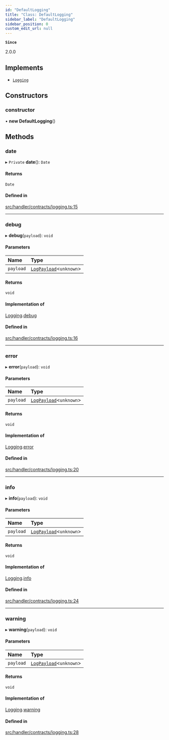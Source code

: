 ```yaml
---
id: "DefaultLogging"
title: "Class: DefaultLogging"
sidebar_label: "DefaultLogging"
sidebar_position: 0
custom_edit_url: null
---
```


**`Since`**

2.0.0

## Implements

- [`Logging`](../interfaces/Logging.md)

## Constructors

### constructor

• **new DefaultLogging**()

## Methods

### date

▸ `Private` **date**(): `Date`

#### Returns

`Date`

#### Defined in

[src/handler/contracts/logging.ts:15](https://github.com/sern-handler/handler/blob/c1f6906/src/handler/contracts/logging.ts#L15)

___

### debug

▸ **debug**(`payload`): `void`

#### Parameters

| Name | Type |
| :------ | :------ |
| `payload` | [`LogPayload`](../modules.md#logpayload)<`unknown`\> |

#### Returns

`void`

#### Implementation of

[Logging](../interfaces/Logging.md).[debug](../interfaces/Logging.md#debug)

#### Defined in

[src/handler/contracts/logging.ts:16](https://github.com/sern-handler/handler/blob/c1f6906/src/handler/contracts/logging.ts#L16)

___

### error

▸ **error**(`payload`): `void`

#### Parameters

| Name | Type |
| :------ | :------ |
| `payload` | [`LogPayload`](../modules.md#logpayload)<`unknown`\> |

#### Returns

`void`

#### Implementation of

[Logging](../interfaces/Logging.md).[error](../interfaces/Logging.md#error)

#### Defined in

[src/handler/contracts/logging.ts:20](https://github.com/sern-handler/handler/blob/c1f6906/src/handler/contracts/logging.ts#L20)

___

### info

▸ **info**(`payload`): `void`

#### Parameters

| Name | Type |
| :------ | :------ |
| `payload` | [`LogPayload`](../modules.md#logpayload)<`unknown`\> |

#### Returns

`void`

#### Implementation of

[Logging](../interfaces/Logging.md).[info](../interfaces/Logging.md#info)

#### Defined in

[src/handler/contracts/logging.ts:24](https://github.com/sern-handler/handler/blob/c1f6906/src/handler/contracts/logging.ts#L24)

___

### warning

▸ **warning**(`payload`): `void`

#### Parameters

| Name | Type |
| :------ | :------ |
| `payload` | [`LogPayload`](../modules.md#logpayload)<`unknown`\> |

#### Returns

`void`

#### Implementation of

[Logging](../interfaces/Logging.md).[warning](../interfaces/Logging.md#warning)

#### Defined in

[src/handler/contracts/logging.ts:28](https://github.com/sern-handler/handler/blob/c1f6906/src/handler/contracts/logging.ts#L28)
